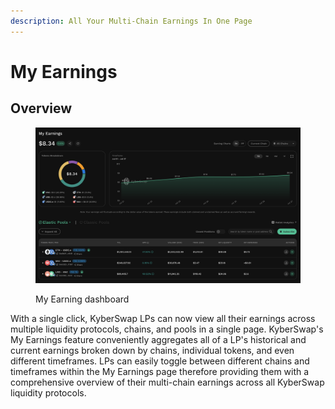 ```yaml
---
description: All Your Multi-Chain Earnings In One Page
---
```


# My Earnings

## Overview

<figure><img src="../../../.gitbook/assets/MyEarnings_Intro.png" alt=""><figcaption><p>My Earning dashboard</p></figcaption></figure>

With a single click, KyberSwap LPs can now view all their earnings across multiple liquidity protocols, chains, and pools in a single page. KyberSwap's My Earnings feature conveniently aggregates all of a LP's historical and current earnings broken down by chains, individual tokens, and even different timeframes. LPs can easily toggle between different chains and timeframes within the My Earnings page therefore providing them with a comprehensive overview of their multi-chain earnings across all KyberSwap liquidity protocols.
